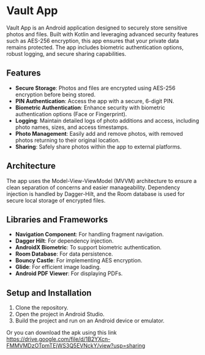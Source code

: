 # Vault App

Vault App is an Android application designed to securely store sensitive photos and files. Built with Kotlin and leveraging advanced security features such as AES-256 encryption, this app ensures that your private data remains protected. The app includes biometric authentication options, robust logging, and secure sharing capabilities.

## Features

- **Secure Storage**: Photos and files are encrypted using AES-256 encryption before being stored.
- **PIN Authentication**: Access the app with a secure, 6-digit PIN.
- **Biometric Authentication**: Enhance security with biometric authentication options (Face or Fingerprint).
- **Logging**: Maintain detailed logs of photo additions and access, including photo names, sizes, and access timestamps.
- **Photo Management**: Easily add and remove photos, with removed photos returning to their original location.
- **Sharing**: Safely share photos within the app to external platforms.

## Architecture

The app uses the Model-View-ViewModel (MVVM) architecture to ensure a clean separation of concerns and easier manageability. Dependency injection is handled by Dagger-Hilt, and the Room database is used for secure local storage of encrypted files.

## Libraries and Frameworks

- **Navigation Component**: For handling fragment navigation.
- **Dagger Hilt**: For dependency injection.
- **AndroidX Biometric**: To support biometric authentication.
- **Room Database**: For data persistence.
- **Bouncy Castle**: For implementing AES encryption.
- **Glide**: For efficient image loading.
- **Android PDF Viewer**: For displaying PDFs.

## Setup and Installation

1. Clone the repository.
2. Open the project in Android Studio.
3. Build the project and run on an Android device or emulator.

Or you can download the apk using this link https://drive.google.com/file/d/1B2YXcn-FMMVMDzOTpmTEjWS3Q5EVNckY/view?usp=sharing
